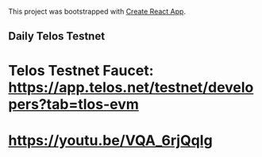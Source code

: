 This project was bootstrapped with [Create React App](https://github.com/facebook/create-react-app).

## Daily Telos Testnet

# Telos Testnet Faucet: https://app.telos.net/testnet/developers?tab=tlos-evm


# https://youtu.be/VQA_6rjQqIg



